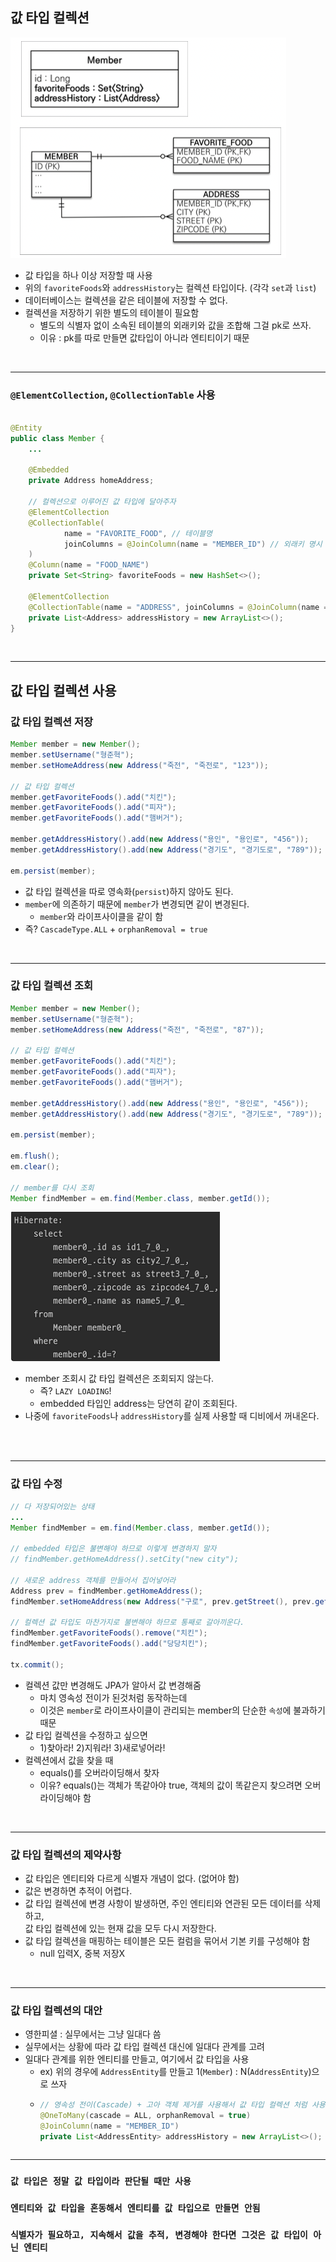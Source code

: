 ## 값 타입 컬렉션

![img_8.png](img_8.png)

- 값 타입을 하나 이상 저장할 때 사용
- 위의 `favoriteFoods`와 `addressHistory`는 컬렉션 타입이다. (각각 `set`과 `list`)
- 데이터베이스는 컬렉션을 같은 테이블에 저장할 수 없다.
- 컬렉션을 저장하기 위한 별도의 테이블이 필요함
    - 별도의 식별자 없이 소속된 테이블의 외래키와 값을 조합해 그걸 pk로 쓰자.
    - 이유 : pk를 따로 만들면 값타입이 아니라 엔티티이기 때문

<br>

---

### `@ElementCollection`, `@CollectionTable` 사용

```java

@Entity
public class Member {
    ...

    @Embedded
    private Address homeAddress;

    // 컬렉션으로 이루어진 값 타입에 달아주자
    @ElementCollection
    @CollectionTable(
            name = "FAVORITE_FOOD", // 테이블명
            joinColumns = @JoinColumn(name = "MEMBER_ID") // 외래키 명시
    )
    @Column(name = "FOOD_NAME")
    private Set<String> favoriteFoods = new HashSet<>();

    @ElementCollection
    @CollectionTable(name = "ADDRESS", joinColumns = @JoinColumn(name = "MEMBER_ID"))
    private List<Address> addressHistory = new ArrayList<>();
}
```

<br>

---

## 값 타입 컬렉션 사용


### 값 타입 컬렉션 저장

```java
Member member = new Member();
member.setUsername("형준혁");
member.setHomeAddress(new Address("죽전", "죽전로", "123"));

// 값 타입 컬렉션
member.getFavoriteFoods().add("치킨");
member.getFavoriteFoods().add("피자");
member.getFavoriteFoods().add("햄버거");

member.getAddressHistory().add(new Address("용인", "용인로", "456"));
member.getAddressHistory().add(new Address("경기도", "경기도로", "789"));

em.persist(member);
```

- 값 타입 컬렉션을 따로 영속화(`persist`)하지 않아도 된다.
- `member`에 의존하기 때문에 `member`가 변경되면 같이 변경된다.
  - `member`와 라이프사이클을 같이 함
- 즉? `CascadeType.ALL` + `orphanRemoval = true`

<br>

---

### 값 타입 컬렉션 조회
```java
Member member = new Member();
member.setUsername("형준혁");
member.setHomeAddress(new Address("죽전", "죽전로", "87"));

// 값 타입 컬렉션
member.getFavoriteFoods().add("치킨");
member.getFavoriteFoods().add("피자");
member.getFavoriteFoods().add("햄버거");

member.getAddressHistory().add(new Address("용인", "용인로", "456"));
member.getAddressHistory().add(new Address("경기도", "경기도로", "789"));

em.persist(member);

em.flush();
em.clear();

// member를 다시 조회
Member findMember = em.find(Member.class, member.getId());
```

![img_9.png](img_9.png)

- member 조회시 값 타입 컬렉션은 조회되지 않는다.
  - 즉? `LAZY LOADING`!
  - embedded 타입인 address는 당연히 같이 조회된다.
- 나중에 `favoriteFoods`나 `addressHistory`를 실제 사용할 때 디비에서 꺼내온다.

<br><br>

---

### 값 타입 수정

```java
// 다 저장되어있는 상태
... 
Member findMember = em.find(Member.class, member.getId());

// embedded 타입은 불변해야 하므로 이렇게 변경하지 말자
// findMember.getHomeAddress().setCity("new city");

// 새로운 address 객체를 만들어서 집어넣어라 
Address prev = findMember.getHomeAddress();
findMember.setHomeAddress(new Address("구로", prev.getStreet(), prev.getZipcode()));

// 컬렉션 값 타입도 마찬가지로 불변해야 하므로 통째로 갈아끼운다.
findMember.getFavoriteFoods().remove("치킨");
findMember.getFavoriteFoods().add("당당치킨");

tx.commit();
```

- 컬렉션 값만 변경해도 JPA가 알아서 값 변경해줌
  - 마치 영속성 전이가 된것처럼 동작하는데
  - 이것은 `member`로 라이프사이클이 관리되는 member의 단순한 `속성`에 불과하기 때문
- 값 타입 컬렉션을 수정하고 싶으면
  - 1)찾아라! 2)지워라! 3)새로넣어라!
- 컬렉션에서 값을 찾을 때
  - equals()를 오버라이딩해서 찾자
  - 이유? equals()는 객체가 똑같아야 true, 객체의 값이 똑같은지 찾으려면 오버라이딩해야 함

<br>

---

### 값 타입 컬렉션의 제약사항

- 값 타입은 엔티티와 다르게 식별자 개념이 없다. (없어야 함)
- 값은 변경하면 추적이 어렵다.
- 값 타입 컬렉션에 변경 사항이 발생하면, 주인 엔티티와 연관된 모든 데이터를 삭제하고, <br> 값 타입 컬렉션에 있는 현재 값을 모두 다시 저장한다.
- 값 타입 컬렉션을 매핑하는 테이블은 모든 컬럼을 묶어서 기본 키를 구성해야 함
    - null 입력X, 중복 저장X

<br>

---

### 값 타입 컬렉션의 대안

- 영한피셜 : 실무에서는 그냥 일대다 씀
- 실무에서는 상황에 따라 값 타입 컬렉션 대신에 일대다 관계를 고려
- 일대다 관계를 위한 엔티티를 만들고, 여기에서 값 타입을 사용
  - ex) 위의 경우에 `AddressEntity`를 만들고 1(`Member`) : N(`AddressEntity`)으로 쓰자
  - ```java
    // 영속성 전이(Cascade) + 고아 객체 제거를 사용해서 값 타입 컬렉션 처럼 사용
    @OneToMany(cascade = ALL, orphanRemoval = true)
    @JoinColumn(name = "MEMBER_ID")
    private List<AddressEntity> addressHistory = new ArrayList<>();
  ```
  
---

### `값 타입은 정말 값 타입이라 판단될 때만 사용`

### `엔티티와 값 타입을 혼동해서 엔티티를 값 타입으로 만들면 안됨`

### `식별자가 필요하고, 지속해서 값을 추적, 변경해야 한다면 그것은 값 타입이 아닌 엔티티`
